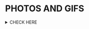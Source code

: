 #  PHOTOS AND GIFS

<Details>
<Summary> CHECK HERE </SUMMARY>

|<IMG src="https://github.com/KAVIYARASAN-1997/photos/blob/main/etc/18a4949fc9c8067172d3b96e302e7097.gif">| <IMG src="https://github.com/KAVIYARASAN-1997/photos/blob/main/etc/Designer.gif">|
|:----------------------------------------:|:---------------------------------------:|
|<IMG src="https://github.com/KAVIYARASAN-1997/photos/blob/main/etc/7fdce2dc9307aff4f5acb88cc06b5904.gif">|<IMG src="https://github.com/KAVIYARASAN-1997/photos/blob/main/etc/d8f244271a7c56bc9fcb22f80505708c_w200.gif">|
|<IMG src="https://github.com/KAVIYARASAN-1997/photos/blob/main/etc/keyboard-gif-9.gif">|<IMG src="https://github.com/KAVIYARASAN-1997/photos/blob/main/etc/dynamic-website-designing.gif">|

</Details>
